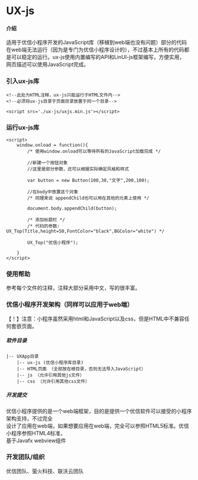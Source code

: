 # UX-js

#### 介绍
适用于优信小程序开发的JavaScript库（移植到web端也没有问题）部分的代码
<br />
在web端无法运行（因为是专门为优信小程序设计的），不过基本上所有的代码都
<br />
是可以稳定的运行。ux-js使用内置编写的API和LinUI-js框架编写，方便实用，
<br />
网页描述可以使用JavaScript完成。

### 引入ux-js库

    <!--此处为HTML注释，ux-js只能运行于HTML文件内-->
    <!--必须将ux-js目录于页面目录放置于同一个目录-->

    <script src='./ux-js/uxjs.min.js'></script>

### 运行ux-js库

    <script>
        window.onload = function(){
            /* 使用window.onload可以等待所有的JavaScript加载完成 */

            //新建一个按钮对象
            //这里是部分参数，还可以根据实际确定风格和样式

            var button = new Button(100,30,"文字",200,100); 

            //在body中放置这个对象
            /* 同理来说 appendChild也可以用在其他的元素上使用 */

            document.body.appendChild(button);

            /* 添加标题栏 */
            /* 代码的参数: UX_Top(Title,height=50,FontColor="black",BGColor="white") */

            UX_Top("优信小程序");

        }
    </script>

### 使用帮助
参考每个文件的注释，注释大部分采用中文，写的很丰富。

### 优信小程序开发架构（同样可以应用于web端）
【！】注意：小程序虽然采用html和JavaScript以及css，但是HTML中不兼容任何套嵌页面。

##### 软件目录

    |-- UXApp目录
        |-- ux-js (优信小程序库目录)
        |-- HTML页面 （全部放在根目录，否则无法导入JavaScript）
        |-- js （允许引用其他js文件）
        |-- css （允许引用其他css文件）

##### 开发提交
优信小程序提供的是一个web端框架，目的是提供一个优信软件可以接受的小程序架构支持，不过完全
<br />
设计了应用在web端，如果想要应用在web端，完全可以参照HTML5标准。优信小程序参照HTML4标准，
<br />
基于Javafx webview组件

### 开发团队/组织
优信团队、萤火科技、联沃云团队
